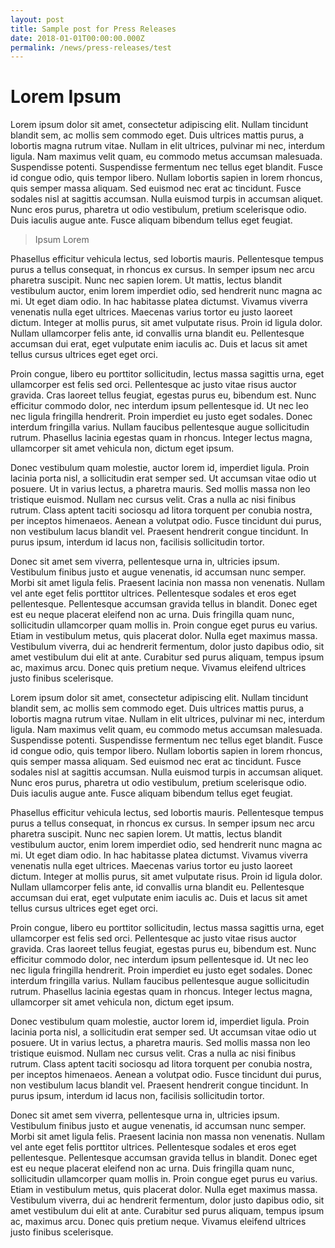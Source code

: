```yaml
---
layout: post
title: Sample post for Press Releases
date: 2018-01-01T00:00:00.000Z
permalink: /news/press-releases/test
---
```

# Lorem Ipsum



Lorem ipsum dolor sit amet, consectetur adipiscing elit. Nullam tincidunt blandit sem, ac mollis sem commodo eget. Duis ultrices mattis purus, a lobortis magna rutrum vitae. Nullam in elit ultrices, pulvinar mi nec, interdum ligula. Nam maximus velit quam, eu commodo metus accumsan malesuada. Suspendisse potenti. Suspendisse fermentum nec tellus eget blandit. Fusce id congue odio, quis tempor libero. Nullam lobortis sapien in lorem rhoncus, quis semper massa aliquam. Sed euismod nec erat ac tincidunt. Fusce sodales nisl at sagittis accumsan. Nulla euismod turpis in accumsan aliquet. Nunc eros purus, pharetra ut odio vestibulum, pretium scelerisque odio. Duis iaculis augue ante. Fusce aliquam bibendum tellus eget feugiat.

> Ipsum Lorem

Phasellus efficitur vehicula lectus, sed lobortis mauris. Pellentesque tempus purus a tellus consequat, in rhoncus ex cursus. In semper ipsum nec arcu pharetra suscipit. Nunc nec sapien lorem. Ut mattis, lectus blandit vestibulum auctor, enim lorem imperdiet odio, sed hendrerit nunc magna ac mi. Ut eget diam odio. In hac habitasse platea dictumst. Vivamus viverra venenatis nulla eget ultrices. Maecenas varius tortor eu justo laoreet dictum. Integer at mollis purus, sit amet vulputate risus. Proin id ligula dolor. Nullam ullamcorper felis ante, id convallis urna blandit eu. Pellentesque accumsan dui erat, eget vulputate enim iaculis ac. Duis et lacus sit amet tellus cursus ultrices eget eget orci.



Proin congue, libero eu porttitor sollicitudin, lectus massa sagittis urna, eget ullamcorper est felis sed orci. Pellentesque ac justo vitae risus auctor gravida. Cras laoreet tellus feugiat, egestas purus eu, bibendum est. Nunc efficitur commodo dolor, nec interdum ipsum pellentesque id. Ut nec leo nec ligula fringilla hendrerit. Proin imperdiet eu justo eget sodales. Donec interdum fringilla varius. Nullam faucibus pellentesque augue sollicitudin rutrum. Phasellus lacinia egestas quam in rhoncus. Integer lectus magna, ullamcorper sit amet vehicula non, dictum eget ipsum.



Donec vestibulum quam molestie, auctor lorem id, imperdiet ligula. Proin lacinia porta nisl, a sollicitudin erat semper sed. Ut accumsan vitae odio ut posuere. Ut in varius lectus, a pharetra mauris. Sed mollis massa non leo tristique euismod. Nullam nec cursus velit. Cras a nulla ac nisi finibus rutrum. Class aptent taciti sociosqu ad litora torquent per conubia nostra, per inceptos himenaeos. Aenean a volutpat odio. Fusce tincidunt dui purus, non vestibulum lacus blandit vel. Praesent hendrerit congue tincidunt. In purus ipsum, interdum id lacus non, facilisis sollicitudin tortor.



Donec sit amet sem viverra, pellentesque urna in, ultricies ipsum. Vestibulum finibus justo et augue venenatis, id accumsan nunc semper. Morbi sit amet ligula felis. Praesent lacinia non massa non venenatis. Nullam vel ante eget felis porttitor ultrices. Pellentesque sodales et eros eget pellentesque. Pellentesque accumsan gravida tellus in blandit. Donec eget est eu neque placerat eleifend non ac urna. Duis fringilla quam nunc, sollicitudin ullamcorper quam mollis in. Proin congue eget purus eu varius. Etiam in vestibulum metus, quis placerat dolor. Nulla eget maximus massa. Vestibulum viverra, dui ac hendrerit fermentum, dolor justo dapibus odio, sit amet vestibulum dui elit at ante. Curabitur sed purus aliquam, tempus ipsum ac, maximus arcu. Donec quis pretium neque. Vivamus eleifend ultrices justo finibus scelerisque. 



Lorem ipsum dolor sit amet, consectetur adipiscing elit. Nullam tincidunt blandit sem, ac mollis sem commodo eget. Duis ultrices mattis purus, a lobortis magna rutrum vitae. Nullam in elit ultrices, pulvinar mi nec, interdum ligula. Nam maximus velit quam, eu commodo metus accumsan malesuada. Suspendisse potenti. Suspendisse fermentum nec tellus eget blandit. Fusce id congue odio, quis tempor libero. Nullam lobortis sapien in lorem rhoncus, quis semper massa aliquam. Sed euismod nec erat ac tincidunt. Fusce sodales nisl at sagittis accumsan. Nulla euismod turpis in accumsan aliquet. Nunc eros purus, pharetra ut odio vestibulum, pretium scelerisque odio. Duis iaculis augue ante. Fusce aliquam bibendum tellus eget feugiat.



Phasellus efficitur vehicula lectus, sed lobortis mauris. Pellentesque tempus purus a tellus consequat, in rhoncus ex cursus. In semper ipsum nec arcu pharetra suscipit. Nunc nec sapien lorem. Ut mattis, lectus blandit vestibulum auctor, enim lorem imperdiet odio, sed hendrerit nunc magna ac mi. Ut eget diam odio. In hac habitasse platea dictumst. Vivamus viverra venenatis nulla eget ultrices. Maecenas varius tortor eu justo laoreet dictum. Integer at mollis purus, sit amet vulputate risus. Proin id ligula dolor. Nullam ullamcorper felis ante, id convallis urna blandit eu. Pellentesque accumsan dui erat, eget vulputate enim iaculis ac. Duis et lacus sit amet tellus cursus ultrices eget eget orci.



Proin congue, libero eu porttitor sollicitudin, lectus massa sagittis urna, eget ullamcorper est felis sed orci. Pellentesque ac justo vitae risus auctor gravida. Cras laoreet tellus feugiat, egestas purus eu, bibendum est. Nunc efficitur commodo dolor, nec interdum ipsum pellentesque id. Ut nec leo nec ligula fringilla hendrerit. Proin imperdiet eu justo eget sodales. Donec interdum fringilla varius. Nullam faucibus pellentesque augue sollicitudin rutrum. Phasellus lacinia egestas quam in rhoncus. Integer lectus magna, ullamcorper sit amet vehicula non, dictum eget ipsum.



Donec vestibulum quam molestie, auctor lorem id, imperdiet ligula. Proin lacinia porta nisl, a sollicitudin erat semper sed. Ut accumsan vitae odio ut posuere. Ut in varius lectus, a pharetra mauris. Sed mollis massa non leo tristique euismod. Nullam nec cursus velit. Cras a nulla ac nisi finibus rutrum. Class aptent taciti sociosqu ad litora torquent per conubia nostra, per inceptos himenaeos. Aenean a volutpat odio. Fusce tincidunt dui purus, non vestibulum lacus blandit vel. Praesent hendrerit congue tincidunt. In purus ipsum, interdum id lacus non, facilisis sollicitudin tortor.



Donec sit amet sem viverra, pellentesque urna in, ultricies ipsum. Vestibulum finibus justo et augue venenatis, id accumsan nunc semper. Morbi sit amet ligula felis. Praesent lacinia non massa non venenatis. Nullam vel ante eget felis porttitor ultrices. Pellentesque sodales et eros eget pellentesque. Pellentesque accumsan gravida tellus in blandit. Donec eget est eu neque placerat eleifend non ac urna. Duis fringilla quam nunc, sollicitudin ullamcorper quam mollis in. Proin congue eget purus eu varius. Etiam in vestibulum metus, quis placerat dolor. Nulla eget maximus massa. Vestibulum viverra, dui ac hendrerit fermentum, dolor justo dapibus odio, sit amet vestibulum dui elit at ante. Curabitur sed purus aliquam, tempus ipsum ac, maximus arcu. Donec quis pretium neque. Vivamus eleifend ultrices justo finibus scelerisque.
